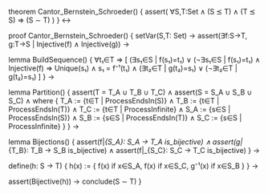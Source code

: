 theorem Cantor_Bernstein_Schroeder() {
  assert(
    ∀S,T:Set ∧ (S ⪯ T) ∧ (T ⪯ S) ⇒ (S ∼ T)
  )
} ↔

proof Cantor_Bernstein_Schroeder() {
  setVar(S,T: Set) →
  assert(∃f:S→T, g:T→S | Injective(f) ∧ Injective(g)) →
  
  lemma BuildSequence() {
    ∀t₁∈T ⇒ [
      (∃s₁∈S | f(s₁)=t₁) ∨ (¬∃s₁∈S | f(s₁)=t₁) ∧
      Injective(f) ⇒ Unique(s₁) ∧
      s₁ = f⁻¹(t₁) ∧
      (∃t₂∈T | g(t₂)=s₁) ∨ (¬∃t₂∈T | g(t₂)=s₁)
    ]
  } →

  lemma Partition() {
    assert(T = T_A ∪ T_B ∪ T_C) ∧
    assert(S = S_A ∪ S_B ∪ S_C) ∧
    where {
      T_A := {t∈T | ProcessEndsIn(S)} ∧
      T_B := {t∈T | ProcessEndsIn(T)} ∧
      T_C := {t∈T | ProcessInfinite} ∧
      S_A := {s∈S | ProcessEndsIn(S)} ∧
      S_B := {s∈S | ProcessEndsIn(T)} ∧
      S_C := {s∈S | ProcessInfinite}
    }
  } →

  lemma Bijections() {
    assert(f|_{S_A}: S_A → T_A is_bijective) ∧
    assert(g|_{T_B}: T_B → S_B is_bijective) ∧
    assert(f|_{S_C}: S_C → T_C is_bijective)
  } →

  define(h: S → T) {
    h(x) := {
      f(x) if x∈S_A,
      f(x) if x∈S_C,
      g⁻¹(x) if x∈S_B
    }
  } →

  assert(Bijective(h)) →
  conclude(S ∼ T)
}
